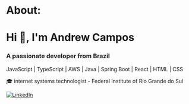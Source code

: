 # About:
<h1>Hi 👋, I'm Andrew Campos</h1>
<h3>A passionate developer from Brazil</h3>

<p> JavaScript | TypeScript | AWS | Java | Spring Boot | React | HTML | CSS </p>

🎓 internet systems technologist - Federal Institute of Rio Grande do Sul

[![LinkedIn](https://img.shields.io/badge/LinkedIn-%230077B5.svg?logo=linkedin&logoColor=white)](https://linkedin.com/in/andrew-campos-266bb420a) 
